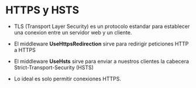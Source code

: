 # HTTPS y HSTS

- TLS (Transport Layer Security) es un protocolo estandar
para establecer una conexion entre un servidor web y un 
cliente.

- El middleware <strong>UseHttpsRedirection</strong> sirve
para redirigir peticiones HTTP  a HTTPS

- El middleware <strong>UseHsts</strong> sirve para enviar
a nuestros clientes la cabecera Strict-Transport-Security
(HSTS)

- Lo ideal es solo permitir conexiones HTTPS.
